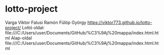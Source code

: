# lotto-project
Varga Viktor
Falusi Ramón
Fülöp György
https://viktor773.github.io/lotto-project/ 
Lottó oldal: file:///C:/Users/user/Documents/GitHub/%C3%9Aj%20mappa/index.html.html
Alap-oldal file:///C:/Users/user/Documents/GitHub/%C3%9Aj%20mappa/index.html.html
